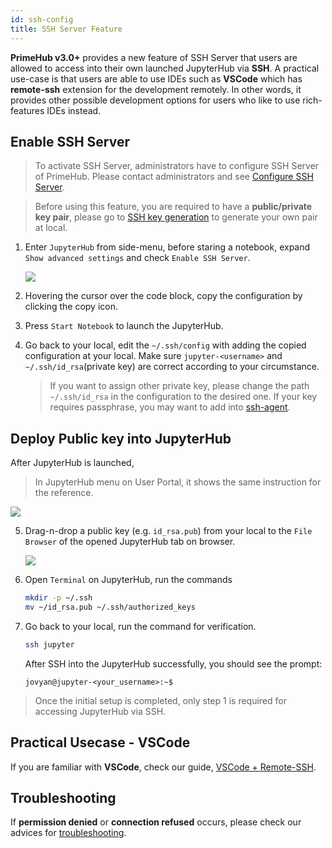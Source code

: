 ```yaml
---
id: ssh-config
title: SSH Server Feature
---
```


**PrimeHub v3.0+** provides a new feature of SSH Server that users are allowed to access into their own launched JupyterHub via **SSH**. A practical use-case is that users are able to use IDEs such as **VSCode** which has **remote-ssh** extension for the development remotely. In other words, it provides other possible development options for users who like to use rich-features IDEs instead.

## Enable SSH Server

> To activate SSH Server, administrators have to configure SSH Server of PrimeHub. Please contact administrators and see [Configure SSH Server](../getting_started/configure-ssh-server).

> Before using this feature, you are required to have a **public/private key pair**, please go to [SSH key generation](ssh-keygen) to generate your own pair at local.

1. Enter `JupyterHub` from side-menu, before staring a notebook, expand `Show advanced settings` and check `Enable SSH Server`. 

    ![](assets/ssh-enable.png)

2. Hovering the cursor over the code block, copy the configuration by clicking the copy icon.

3. Press `Start Notebook` to launch the JupyterHub.

4. Go back to your local, edit the `~/.ssh/config` with adding the copied configuration at your local. Make sure `jupyter-<username>` and `~/.ssh/id_rsa`(private key) are correct according to your circumstance.

    >If you want to assign other private key, please change the path `~/.ssh/id_rsa` in the configuration to the desired one. If your key requires passphrase, you may want to add into [ssh-agent](https://www.ssh.com/ssh/agent).

## Deploy Public key into JupyterHub

After JupyterHub is launched,

> In JupyterHub menu on User Portal, it shows the same instruction for the reference.

![](assets/ssh-server-instruction.png)

5. Drag-n-drop a public key (e.g. `id_rsa.pub`) from your local to the `File Browser` of the opened JupyterHub tab on browser.

    ![](assets/ssh-dragdrop-pub.png)

6. Open `Terminal` on JupyterHub, run the commands
   
    ```bash
    mkdir -p ~/.ssh
    mv ~/id_rsa.pub ~/.ssh/authorized_keys
    ```

7. Go back to your local, run the command for verification.

    ```bash
    ssh jupyter
    ```

    After SSH into the JupyterHub successfully, you should see the prompt:

    ```
    jovyan@jupyter-<your_username>:~$
    ```

>Once the initial setup is completed, only step 1 is required for accessing JupyterHub via SSH.

## Practical Usecase - VSCode

If you are familiar with **VSCode**, check our guide, [VSCode + Remote-SSH](ssh-vscode).

## Troubleshooting

If **permission denied** or **connection refused** occurs, please check our advices for [troubleshooting](../trouble/ssh-server-permission-denied).
